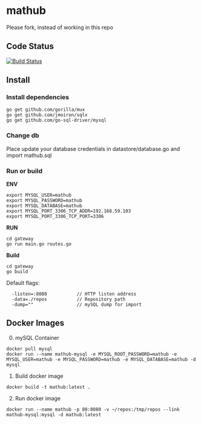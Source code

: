 mathub
======

Please fork, instead of working in this repo


## Code Status
[![Build Status](https://magnum.travis-ci.com/philippfranke/mathub.svg?token=xJ4sKXa1NvaxvBZ52Ap2&branch=master)](https://magnum.travis-ci.com/philippfranke/mathub)

## Install
### Install dependencies
```
go get github.com/gorilla/mux
go get github.com/jmoiron/sqlx
go get github.com/go-sql-driver/mysql
```

### Change db
Place update your database credentials in datastore/database.go and import
mathub.sql

### Run or build
__ENV__
```
export MYSQL_USER=mathub
export MYSQL_PASSWORD=mathub
export MYSQL_DATABASE=mathub
export MYSQL_PORT_3306_TCP_ADDR=192.168.59.103
export MYSQL_PORT_3306_TCP_PORT=3306
```

__RUN__
```
cd gateway
go run main.go routes.go
```
__Build__
```
cd gateway
go build
```

Default flags:
```
  -listen=:8080           // HTTP listen address
  -data=./repos           // Repository path
  -dump=""                // mySQL dump for import
```

## Docker Images

0. mySQL Container
```
docker pull mysql
docker run --name mathub-mysql -e MYSQL_ROOT_PASSWORD=mathub -e MYSQL_USER=mathub -e MYSQL_PASSWORD=mathub -e MYSQL_DATABASE=mathub -d mysql
```

1. Build docker image
```
docker build -t mathub:latest .
```

2. Run docker image
```
docker run --name mathub -p 80:8080 -v ~/repos:/tmp/repos --link mathub-mysql:mysql -d mathub:latest
```
